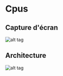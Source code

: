 # Cpus

## Capture d'écran

![alt tag](https://user-images.githubusercontent.com/14871637/28941736-3ec169aa-7899-11e7-8feb-c45a2d8e1658.png)

## Architecture

![alt tag](https://user-images.githubusercontent.com/14871637/28941907-c5ade24a-7899-11e7-8a01-efc5d68adb3a.png)